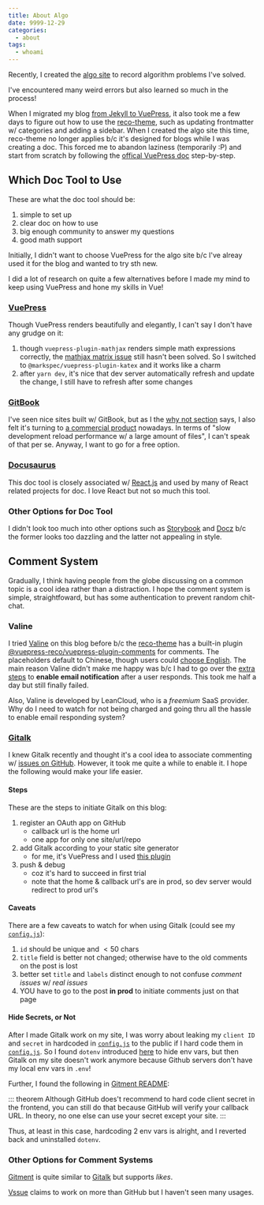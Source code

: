 ```yaml
---
title: About Algo
date: 9999-12-29
categories:
  - about
tags:
  - whoami
---
```


Recently, I created the [algo site](/algo) to record algorithm problems I've solved.

<!-- more -->

I've encountered many weird errors but also learned so much in the process!

When I migrated my blog [from Jekyll to VuePress](about_this_blog.md#built-transformed), it also took me a few days to figure out how to use the [reco-theme][reco_theme], such as updating frontmatter w/ categories and adding a sidebar. When I created the algo site this time, reco-theme no longer applies b/c it's designed for blogs while I was creating a doc. This forced me to abandon laziness (temporarily :P) and start from scratch by following the [offical VuePress doc](https://vuepress.vuejs.org) step-by-step.

## Which Doc Tool to Use

These are what the doc tool should be:

1. simple to set up
2. clear doc on how to use
3. big enough community to answer my questions
4. good math support

Initially, I didn't want to choose VuePress for the algo site b/c I've alreay used it for the blog and wanted to try sth new.

I did a lot of research on quite a few alternatives before I made my mind to keep using VuePress and hone my skills in Vue!

### [VuePress](https://vuepress.vuejs.org/)

Though VuePress renders beautifully and elegantly, I can't say I don't have any grudge on it:

1. though `vuepress-plugin-mathjax` renders simple math expressions correctly, the [mathjax matrix issue](https://github.com/vuepress/vuepress-plugin-mathjax/issues/14) still hasn't been solved. So I switched to `@markspec/vuepress-plugin-katex` and it works like a charm
2. after `yarn dev`, it's nice that dev server automatically refresh and update the change, I still have to refresh after some changes

### [GitBook](https://www.gitbook.com)

I've seen nice sites built w/ GitBook, but as I the [why not section](https://vuepress.vuejs.org/guide/#gitbook) says, I also felt it's turning to [a commercial product](https://www.gitbook.com/pricing) nowadays. In terms of "slow development reload performance w/ a large amount of files", I can't speak of that per se. Anyway, I want to go for a free option.

### [Docusaurus](https://docusaurus.io)

This doc tool is closely associated w/ [React.js](https://reactjs.org) and used by many of React related projects for doc. I love React but not so much this tool.

### Other Options for Doc Tool

I didn't look too much into other options such as [Storybook](https://storybook.js.org) and [Docz](https://www.docz.site/) b/c the former looks too dazzling and the latter not appealing in style.

## Comment System

Gradually, I think having people from the globe discussing on a common topic is a cool idea rather than a distraction. I hope the comment system is simple, straightfoward, but has some authentication to prevent random chit-chat.

### Valine

I tried [Valine](https://valine.js.org/en) on this blog before b/c the [reco-theme][reco_theme] has a built-in plugin [@vuepress-reco/vuepress-plugin-comments](https://vuepress-theme-reco.recoluan.com/en/views/plugins/comments.html) for comments. The placeholders default to Chinese, though users could [choose English](https://valine.js.org/en/i18n.html). The main reason Valine didn't make me happy was b/c I had to go over the [extra steps](https://github.com/DesertsP/Valine-Admin) to **enable email notification** after a user responds. This took me half a day but still finally failed.

Also, Valine is developed by LeanCloud, who is a _freemium_ SaaS provider. Why do I need to watch for not being charged and going thru all the hassle to enable email responding system?

### [Gitalk](https://gitalk.github.io)

I knew Gitalk recently and thought it's a cool idea to associate commenting w/ [issues on GitHub](https://github.com/franklinqin0/blog/issues). However, it took me quite a while to enable it. I hope the following would make your life easier.

#### Steps

These are the steps to initiate Gitalk on this blog:

1. register an OAuth app on GitHub
   - callback url is the home url
   - one app for only one site/url/repo
2. add Gitalk according to your static site generator
   - for me, it's VuePress and I used [this plugin](https://github.com/dongyuanxin/vuepress-plugin-comment)
3. push & debug
   - coz it's hard to succeed in first trial
   - note that the home & callback url's are in prod, so dev server would redirect to prod url's

#### Caveats

There are a few caveats to watch for when using Gitalk (could see my [`config.js`][config_js]):

1. `id` should be unique and $<50$ chars
2. `title` field is better not changed; otherwise have to the old comments on the post is lost
3. better set `title` and `labels` distinct enough to not confuse _comment issues_ w/ _real issues_
4. YOU have to go to the post **in prod** to initiate comments just on that page

#### Hide Secrets, or Not

After I made Gitalk work on my site, I was worry about leaking my `client ID` and `secret` in hardcoded in [`config.js`][config_js] to the public if I hard code them in [`config.js`][config_js]. So I found `dotenv` introduced [here](https://gist.github.com/derzorngottes/3b57edc1f996dddcab25) to hide env vars, but then Gitalk on my site doesn't work anymore because Github servers don't have my local env vars in `.env`!

Further, I found the following in [Gitment README](https://github.com/imsun/gitment#is-it-safe-to-make-my-client-secret-public):

::: theorem
Although GitHub does't recommend to hard code client secret in the frontend, you can still do that because GitHub will verify your callback URL. In theory, no one else can use your secret except your site.
:::

Thus, at least in this case, hardcoding 2 env vars is alright, and I reverted back and uninstalled `dotenv`.

### Other Options for Comment Systems

[Gitment](https://imsun.github.io/gitment) is quite similar to [Gitalk](https://gitalk.github.io) but supports _likes_.

[Vssue](https://vssue.js.org) claims to work on more than GitHub but I haven't seen many usages.

<!-- ref links -->

[config_js]: https://github.com/franklinqin0/blog/blob/master/docs/.vuepress/config.js
[reco_theme]: vuepress-theme-reco.recoluan.com/en
